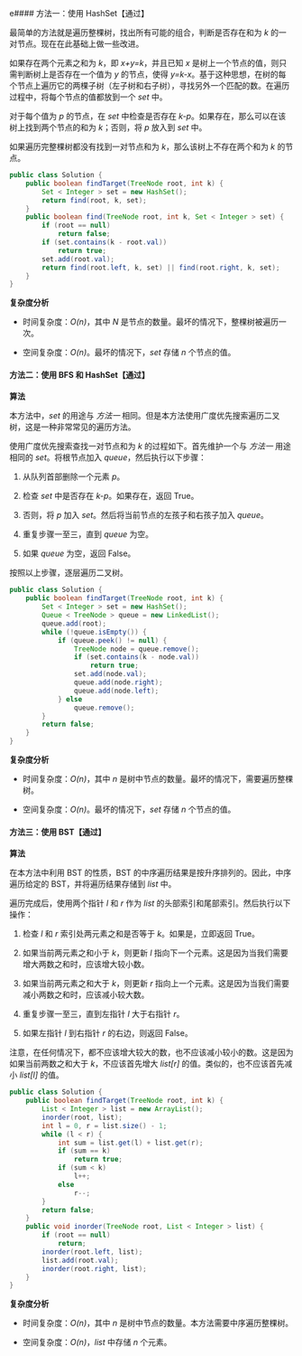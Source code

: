 e#### 方法一：使用 HashSet【通过】

最简单的方法就是遍历整棵树，找出所有可能的组合，判断是否存在和为 *k* 的一对节点。现在在此基础上做一些改进。

如果存在两个元素之和为 *k*，即 *x+y=k*，并且已知 *x* 是树上一个节点的值，则只需判断树上是否存在一个值为 *y* 的节点，使得 *y=k-x*。基于这种思想，在树的每个节点上遍历它的两棵子树（左子树和右子树），寻找另外一个匹配的数。在遍历过程中，将每个节点的值都放到一个 *set* 中。

对于每个值为 *p* 的节点，在 *set* 中检查是否存在 *k-p*。如果存在，那么可以在该树上找到两个节点的和为 *k*；否则，将 *p* 放入到 *set* 中。

如果遍历完整棵树都没有找到一对节点和为 *k*，那么该树上不存在两个和为 *k* 的节点。

```java [solution1-Java]
public class Solution {
    public boolean findTarget(TreeNode root, int k) {
        Set < Integer > set = new HashSet();
        return find(root, k, set);
    }
    public boolean find(TreeNode root, int k, Set < Integer > set) {
        if (root == null)
            return false;
        if (set.contains(k - root.val))
            return true;
        set.add(root.val);
        return find(root.left, k, set) || find(root.right, k, set);
    }
}
```

**复杂度分析**

* 时间复杂度：*O(n)*，其中 *N* 是节点的数量。最坏的情况下，整棵树被遍历一次。

* 空间复杂度：*O(n)*。最坏的情况下，*set* 存储 *n* 个节点的值。


#### 方法二：使用 BFS 和 HashSet【通过】

**算法**

本方法中，*set* 的用途与 *方法一* 相同。但是本方法使用广度优先搜索遍历二叉树，这是一种非常常见的遍历方法。

使用广度优先搜索查找一对节点和为 *k* 的过程如下。首先维护一个与 *方法一* 用途相同的 *set*。将根节点加入 *queue*，然后执行以下步骤：

1. 从队列首部删除一个元素 *p*。

2. 检查 *set* 中是否存在 *k-p*。如果存在，返回 True。

3. 否则，将 *p* 加入 *set*。然后将当前节点的左孩子和右孩子加入 *queue*。

4. 重复步骤一至三，直到 *queue* 为空。

5. 如果 *queue* 为空，返回 False。

按照以上步骤，逐层遍历二叉树。

```java [solution2-Java]
public class Solution {
    public boolean findTarget(TreeNode root, int k) {
        Set < Integer > set = new HashSet();
        Queue < TreeNode > queue = new LinkedList();
        queue.add(root);
        while (!queue.isEmpty()) {
            if (queue.peek() != null) {
                TreeNode node = queue.remove();
                if (set.contains(k - node.val))
                    return true;
                set.add(node.val);
                queue.add(node.right);
                queue.add(node.left);
            } else
                queue.remove();
        }
        return false;
    }
}
```

**复杂度分析**

* 时间复杂度：*O(n)*，其中 *n* 是树中节点的数量。最坏的情况下，需要遍历整棵树。

* 空间复杂度：*O(n)*。最坏的情况下，*set* 存储 *n* 个节点的值。


#### 方法三：使用 BST【通过】

**算法**

在本方法中利用 BST 的性质，BST 的中序遍历结果是按升序排列的。因此，中序遍历给定的 BST，并将遍历结果存储到 *list* 中。

遍历完成后，使用两个指针 *l* 和 *r* 作为 *list* 的头部索引和尾部索引。然后执行以下操作：

1. 检查 *l* 和 *r* 索引处两元素之和是否等于 *k*。如果是，立即返回 True。

2. 如果当前两元素之和小于 *k*，则更新 *l* 指向下一个元素。这是因为当我们需要增大两数之和时，应该增大较小数。

3. 如果当前两元素之和大于 *k*，则更新 *r* 指向上一个元素。这是因为当我们需要减小两数之和时，应该减小较大数。

4. 重复步骤一至三，直到左指针 *l* 大于右指针 *r*。

5. 如果左指针 *l* 到右指针 *r* 的右边，则返回 False。

注意，在任何情况下，都不应该增大较大的数，也不应该减小较小的数。这是因为如果当前两数之和大于 *k*，不应该首先增大 *list[r]* 的值。类似的，也不应该首先减小 *list[l]* 的值。

``` java [solution3-Java]
public class Solution {
    public boolean findTarget(TreeNode root, int k) {
        List < Integer > list = new ArrayList();
        inorder(root, list);
        int l = 0, r = list.size() - 1;
        while (l < r) {
            int sum = list.get(l) + list.get(r);
            if (sum == k)
                return true;
            if (sum < k)
                l++;
            else
                r--;
        }
        return false;
    }
    public void inorder(TreeNode root, List < Integer > list) {
        if (root == null)
            return;
        inorder(root.left, list);
        list.add(root.val);
        inorder(root.right, list);
    }
}
```

**复杂度分析**

* 时间复杂度：*O(n)*，其中 *n* 是树中节点的数量。本方法需要中序遍历整棵树。

* 空间复杂度：*O(n)*，*list* 中存储 *n* 个元素。